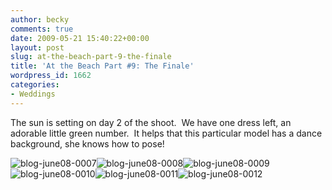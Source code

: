 ```yaml
---
author: becky
comments: true
date: 2009-05-21 15:40:22+00:00
layout: post
slug: at-the-beach-part-9-the-finale
title: 'At the Beach Part #9: The Finale'
wordpress_id: 1662
categories:
- Weddings
---
```


The sun is setting on day 2 of the shoot.  We have one dress left, an adorable little green number.  It helps that this particular model has a dance background, she knows how to pose!




![blog-june08-0007](http://beta.beckyjenson.com/wp-content/uploads/2009/05/blog-june08-0007.jpg)![blog-june08-0008](http://beta.beckyjenson.com/wp-content/uploads/2009/05/blog-june08-0008.jpg)![blog-june08-0009](http://beta.beckyjenson.com/wp-content/uploads/2009/05/blog-june08-0009.jpg)![blog-june08-0010](http://beta.beckyjenson.com/wp-content/uploads/2009/05/blog-june08-0010.jpg)![blog-june08-0011](http://beta.beckyjenson.com/wp-content/uploads/2009/05/blog-june08-0011.jpg)![blog-june08-0012](http://beta.beckyjenson.com/wp-content/uploads/2009/05/blog-june08-0012.jpg)

